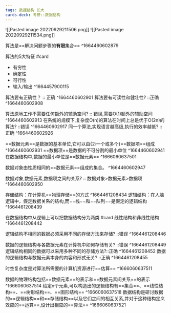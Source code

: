 ```yaml
---
tags: 数据结构 长大
cards-deck: 考研::数据结构
---
```


![[Pasted image 20220929211506.png]]
![[Pasted image 20220929211534.png]]

算法是==解决问题步骤的**有限**集合==
^1664460602879

算法的5大特征 #card
- 有穷性
- 确定性
- 可行性
- 输入/输出
^1664457900115

算法要有正确性？ :: 正确 ^1664460602901
算法要有可读性和健壮性? ::正确 ^1664460602908

算法原地工作不需要任何额外的辅助空间? :: 错误,需要O(1)额外的辅助空间 ^1664460602913
在系统的规模下,复杂度O(n)的算法在时间上总是优于O(2n)的算法? ::错误 ^1664460602917
同一个算法,实现语言越高级,执行的效率越低? :: 正确 ^1664460602926


==数据元素==是数据的基本单位,它可以由{2:一个或多个}==数据项==组成
^1664460602931
==数据项==是数据的不可分割的最小单位
^1664460602941
在数据结构中,数据的最小单位是==数据元素==
^1666060637501

数据对象由性质相同的==数据元素==组成的集合。
^1664460602947

数据对象,数据元素,数据项之间的关系? :: 数据对象>数据元素>数据项 ^1664460602950

存储结构：在计算机==物理存储==的方式
^1664461208434
逻辑结构：在人脑逻辑中，假定数据关系的结构,而==栈==和==队列==是假定的逻辑结构
^1664461208439

在数据结构中从逻辑上可以把数据结构分为两类 #card
线性结构和非线性结构
^1664461208442

逻辑结构不相同的数据必须采用不同的存储方法来存储? ::错误 ^1664461208446

数据的逻辑结构与各数据元素在计算机中如何存储有关? ::错误 ^1664461208449
逻辑结构相同的数据可以采用多种不同的存储方法?::正确 ^1664461208452
数据的逻辑结构与数据元素本身的内容和形式无关? ::正确 ^1664461208455

时空复杂度是对算法所需要的计算机资源进行==估算==
^1666060637511

数据的物理结构包括==数据元素==的表示和==数据元素间关系==的表示
^1666060637514
给定n个元素,可以构造出的逻辑结构有==集合==、==线性结构==、==树形结构==、==图形结构==
^1666060637518
数据结构是研讨数据的==逻辑结构==和==存储结构==以及它们之间的相互关系,并对于这种结构定义效应的==运算==,设计出相应的==算法==
^1666060637521

